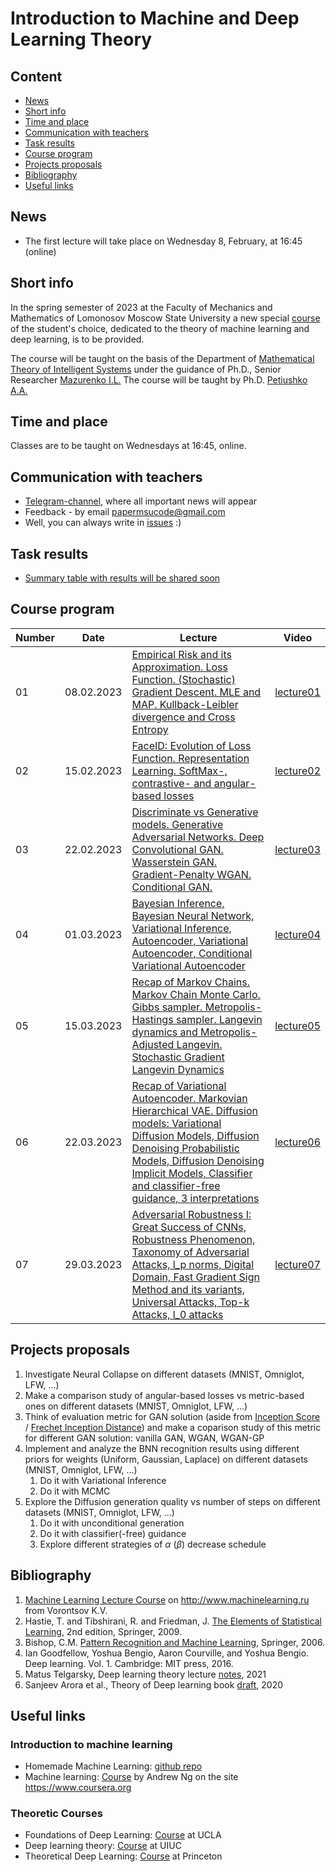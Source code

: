 # Introduction to Machine and Deep Learning Theory

## Content
* [News](#news)
* [Short info](#info)
* [Time and place](#ww)
* [Communication with teachers](#feedback)
* [Task results](#marks)
* [Course program](#program)
* [Projects proposals](#project)
* [Bibliography](#lit)
* [Useful links](#links)

## <a name="news" /> News
* The first lecture will take place on Wednesday 8, February, at 16:45 (online) 

## <a name="info" /> Short info 
In the spring semester of 2023 at the Faculty of Mechanics and Mathematics of Lomonosov Moscow State University a new special [course](https://scs.math.msu.ru/node/3164) of the student's choice, dedicated to the theory of machine learning and deep learning, is to be provided.

The course will be taught on the basis of the Department of [Mathematical Theory of Intelligent Systems](http://intsys.msu.ru/en/) under the guidance of Ph.D., Senior Researcher [Mazurenko I.L.](http://intsys.msu.ru/staff/mazurenko/) The course will be taught by Ph.D. [Petiushko A.A.](https://petiushko.info)

## <a name="ww" /> Time and place 
Classes are to be taught on Wednesdays at 16:45, online. 

## <a name="feedback" /> Communication with teachers
* [Telegram-channel](https://t.me/+OX_Ie45QTghjZmJi), where all important news will appear
* Feedback - by email papermsucode@gmail.com
* Well, you can always write in [issues](https://github.com/papermsucode/intromldlt2023spring/issues) :)

## <a name="marks" /> Task results
* [Summary table with results will be shared soon]()

## <a name="program" /> Course program
| Number        | Date          | Lecture                                            | Video            |
| ------------- | ------------- | -------------                                      | -------------    |        
| 01            | 08.02.2023    | [Empirical Risk and its Approximation. Loss Function. (Stochastic) Gradient Descent. MLE and MAP. Kullback-Leibler divergence and Cross Entropy](/lectures/MM_lecture01-ER_Loss.pdf) |  [lecture01](https://www.youtube.com/watch?v=vBgo_T7V5hE)   |
| 02            | 15.02.2023    | [FaceID: Evolution of Loss Function. Representation Learning. SoftMax-, contrastive- and angular-based losses](/lectures/MM_lecture02-FaceID_Loss.pdf) |  [lecture02](https://www.youtube.com/watch?v=4dwmNbMqcwg)  |
| 03            | 22.02.2023    | [Discriminate vs Generative models. Generative Adversarial Networks. Deep Convolutional GAN. Wasserstein GAN. Gradient-Penalty WGAN. Conditional GAN.](/lectures/MM_lecture03-GAN.pdf) |  [lecture03](https://www.youtube.com/watch?v=qb-4TQIUrzY)  |
| 04            | 01.03.2023    | [Bayesian Inference, Bayesian Neural Network, Variational Inference, Autoencoder, Variational Autoencoder, Conditional Variational Autoencoder](/lectures/MM_lecture04-VI_AE_VAE_CVAE.pdf) |  [lecture04](https://www.youtube.com/watch?v=Wf-Hm0SzP5s)  |
| 05            | 15.03.2023    | [Recap of Markov Chains. Markov Chain Monte Carlo. Gibbs sampler. Metropolis-Hastings sampler. Langevin dynamics and Metropolis-Adjusted Langevin. Stochastic Gradient Langevin Dynamics](/lectures/MM_lecture05-MCMC.pdf) |  [lecture05](https://www.youtube.com/watch?v=FzXEP_JHTgw)  |
| 06            | 22.03.2023    | [Recap of Variational Autoencoder. Markovian Hierarchical VAE. Diffusion models: Variational Diffusion Models, Diffusion Denoising Probabilistic Models, Diffusion Denoising Implicit Models, Classifier and classifier-free guidance, 3 interpretations](/lectures/MM_lecture06-Diffusion.pdf) |  [lecture06](https://www.youtube.com/watch?v=zeYZfeuvxDk)  |
| 07            | 29.03.2023    | [Adversarial Robustness I: Great Success of CNNs, Robustness Phenomenon, Taxonomy of Adversarial Attacks, l_p norms, Digital Domain, Fast Gradient Sign Method and its variants, Universal Attacks, Top-k Attacks, l_0 attacks](/lectures/MM_lecture07-AdvRob_I_Digital.pdf) |  [lecture07](https://www.youtube.com/watch?v=iWjErgoxJuo)  |

## <a name="project" /> Projects proposals
1. Investigate Neural Collapse on different datasets (MNIST, Omniglot, LFW, ...)
2. Make a comparison study of angular-based losses vs metric-based ones on different datasets (MNIST, Omniglot, LFW, ...)
3. Think of evaluation metric for GAN solution (aside from [Inception Score](https://en.wikipedia.org/wiki/Inception_score) / [Frechet Inception Distance](https://en.wikipedia.org/wiki/Fréchet_inception_distance)) and make a coparison study of this metric for different GAN solution: vanilla GAN, WGAN, WGAN-GP
4. Implement and analyze the BNN recognition results using different priors for weights (Uniform, Gaussian, Laplace) on different datasets (MNIST, Omniglot, LFW, ...)
    1. Do it with Variational Inference
    2. Do it with MCMC
5. Explore the Diffusion generation quality vs number of steps on different datasets (MNIST, Omniglot, LFW, ...)
    1. Do it with unconditional generation
    2. Do it with classifier(-free) guidance
    3. Explore different strategies of $\alpha$ ($\beta$) decrease schedule

## <a name="lit" /> Bibliography
1. [Machine Learning Lecture Course](http://www.machinelearning.ru/wiki/index.php?title=Машинное_обучение_%28курс_лекций%2C_К.В.Воронцов%29) on http://www.machinelearning.ru from Vorontsov K.V.
2. Hastie, T. and Tibshirani, R. and Friedman, J. [The Elements of Statistical Learning](https://web.stanford.edu/~hastie/ElemStatLearn/printings/ESLII_print12.pdf), 2nd edition, Springer, 2009.
3. Bishop, C.M. [Pattern Recognition and Machine Learning](https://www.microsoft.com/en-us/research/uploads/prod/2006/01/Bishop-Pattern-Recognition-and-Machine-Learning-2006.pdf), Springer, 2006.
4. Ian Goodfellow, Yoshua Bengio, Aaron Courville, and Yoshua Bengio. Deep learning. Vol. 1. Cambridge: MIT press, 2016.
5. Matus Telgarsky, Deep learning theory lecture [notes](https://mjt.cs.illinois.edu/dlt/index.pdf), 2021
6. Sanjeev Arora et al., Theory of Deep learning book [draft](https://www.dropbox.com/s/smkp4vasbiszhw4/DLbook.pdf?dl=0), 2020

## <a name="links" /> Useful links 
### Introduction to machine learning
* Homemade Machine Learning: [github repo](https://github.com/trekhleb/homemade-machine-learning)
* Machine learning: [Course](https://www.coursera.org/learn/machine-learning) by Andrew Ng on the site https://www.coursera.org

### Theoretic Courses
* Foundations of Deep Learning: [Course](https://uclaml.github.io/CS269-Spring2021/) at UCLA
* Deep learning theory: [Course](https://mjt.cs.illinois.edu/dlt/) at UIUC
* Theoretical Deep Learning: [Course](https://www.cs.princeton.edu/courses/archive/fall19/cos597B/) at Princeton

